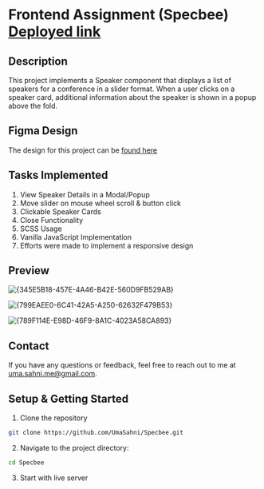 # Frontend Assignment (Specbee) [Deployed link](https://specbee-two.vercel.app/)

## Description
This project implements a Speaker component that displays a list of speakers for a conference in a slider format. When a user clicks on a speaker card, additional information about the speaker is shown in a popup above the fold.

## Figma Design
The design for this project can be [found here](https://www.figma.com/design/h6LJWJH5xUzfzorOwl9iFA/Assessment_updated?node-id=0-1&node-type=canvas&t=zynhNZNeauEn52WN-0)

## Tasks Implemented
1. View Speaker Details in a Modal/Popup
2. Move slider on mouse wheel scroll & button click
3. Clickable Speaker Cards
4. Close Functionality
5. SCSS Usage
6. Vanilla JavaScript Implementation
7. Efforts were made to implement a responsive design

## Preview
![{345E5B18-457E-4A46-B42E-560D9FB529AB}](https://github.com/user-attachments/assets/b1d872cd-7ac3-4159-a24f-bc3045af1591)

![{799EAEE0-6C41-42A5-A250-62632F479B53}](https://github.com/user-attachments/assets/17f11c55-cdcd-433d-a28c-172611e72405)

![{789F114E-E98D-46F9-8A1C-4023A58CA893}](https://github.com/user-attachments/assets/693ba599-beb5-4bf0-807e-1e9b6ef2b701)

## Contact
If you have any questions or feedback, feel free to reach out to me at uma.sahni.me@gmail.com.

## Setup & Getting Started

1. Clone the repository
```bash
git clone https://github.com/UmaSahni/Specbee.git
```
2. Navigate to the project directory:
```bash
cd Specbee
```
3. Start with live server















